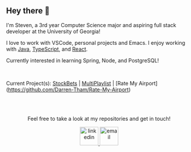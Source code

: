 ## Hey there 👋

I'm Steven, a 3rd year Computer Science major and aspiring full stack developer at the University of Georgia!

I love to work with VSCode, personal projects and Emacs. I enjoy working with [Java](https://www.java.com),
[TypeScript](https://www.typescriptlang.org/), and [React](https://reactjs.org).

Currently interested in learning Spring, Node, and PostgreSQL!

<br>

Current Project(s): [StockBets](https://github.com/Tran-Steven/StockBets) | [MultiPlaylist](https://github.com/Tran-Steven/MultiPlaylist) | [Rate My Airport] (https://github.com/Darren-Tham/Rate-My-Airport)

<div align="center">
    </br>
    </br>
    <p>Feel free to take a look at my repositories and get in touch!</p>
    <a href="https://www.linkedin.com/in/steven-tran-26735b206">
      <img
    src="https://cdn-icons-png.flaticon.com/512/174/174857.png"
    alt="linkedin"
       width="50"
       height="50"
  />
  </a>
    <a href="mailto:stevenntran@outlook.com"><img src="https://img.icons8.com/color/96/000000/gmail.png" alt="email" width="50" height="50" /></a>
  
</div>
